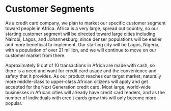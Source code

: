 # Customer Segments
As a credit card company, we plan to market our specific customer segment toward people in Africa. Africa is a very large, spread out country, so our starting customer segment will be directed toward large cities including Nairobi, Lagos, and Johannesburg, since denser populations will be easier and more beneficial to implement. Our starting city will be Lagos, Nigeria, with a population of over 21 million, and we will continue to move on our customer market from there.

Approximately 9 out of 10 transactions in Africa are made with cash, so there is a need and want for credit card usage and the convenience and safety that it provides. As our product reaches our target market, naturally more middle-class to upper-class African citizens will apply and get accepted for the Next Generation credit card. Most large, world-wide businesses in African cities will already have credit card readers, and as the number of individuals with credit cards grow this will only become more popular.

